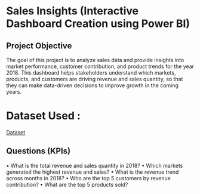 # Sales Insights (Interactive Dashboard Creation using Power BI)
## Project Objective
The goal of this project is to analyze sales data and provide insights into market performance, customer contribution, and product trends for the year 2018.
This dashboard helps stakeholders understand which markets, products, and customers are driving revenue and sales quantity, so that they can make data-driven decisions to improve growth in the coming years.
# Dataset Used : 
  [Dataset](https://github.com/GOWRISANKAR16/PowerBI_Sales_Insights/blob/main/db_dump.sql)
## Questions (KPIs)
•	What is the total revenue and sales quantity in 2018?
•	Which markets generated the highest revenue and sales?
•	What is the revenue trend across months in 2018?
•	Who are the top 5 customers by revenue contribution?
•	What are the top 5 products sold?




 


